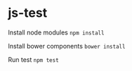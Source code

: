 # js-test

Install node modules
``` npm install ```

Install bower components
``` bower install ```

Run test
``` npm test ```
